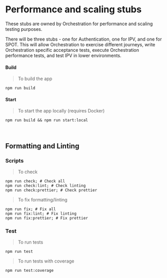 # Performance and scaling stubs
These stubs are owned by Orchestration for performance and scaling testing purposes.

There will be three stubs - one for Authentication, one for IPV, and one for SPOT. This will allow Orchestration to exercise different journeys, write Orchestration specific acceptance tests, execute Orchestration performance tests, and test IPV in lower environments.

#### Build

> To build the app

```shell script
npm run build
```

#### Start

> To start the app locally (requires Docker)

```shell script
npm run build && npm run start:local
```

<br />

## Formatting and Linting

### Scripts

> To check

```shell script
npm run check; # Check all
npm run check:lint; # Check linting
npm run check:prettier; # Check prettier
```

> To fix formatting/linting
> 
```shell script
npm run fix; # Fix all
npm run fix:lint; # Fix linting
npm run fix:prettier; # Fix prettier
```

### Test

> To run tests

```shell script
npm run test
```

> To run tests with coverage

```shell script
npm run test:coverage
```
